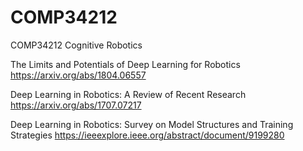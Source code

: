 # COMP34212
COMP34212 Cognitive Robotics

The Limits and Potentials of Deep Learning for Robotics
https://arxiv.org/abs/1804.06557

Deep Learning in Robotics: A Review of Recent Research
https://arxiv.org/abs/1707.07217

Deep Learning in Robotics: Survey on Model Structures and Training Strategies
https://ieeexplore.ieee.org/abstract/document/9199280